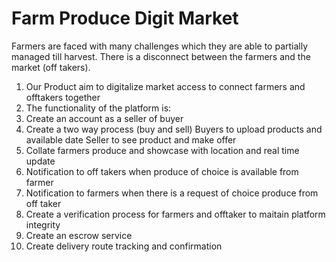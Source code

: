 # Farm Produce Digit Market
Farmers are faced with many challenges which they are able to partially managed till harvest. 
There is a disconnect between the farmers and the market (off takers).

1. Our Product aim to digitalize market access to connect farmers and offtakers together
2. The functionality of the platform is:
3. Create an account as a seller of buyer
4. Create a two way process (buy and sell)
    Buyers to upload products and available date
    Seller to see product and make offer
5. Collate farmers produce and showcase with location and real time update
6. Notification to off takers when produce of choice is available from farmer
7. Notification to farmers when there is a request of choice produce from off taker
7. Create a verification process for farmers and offtaker to maitain platform integrity
9. Create an escrow service 
10. Create delivery route tracking and confirmation

